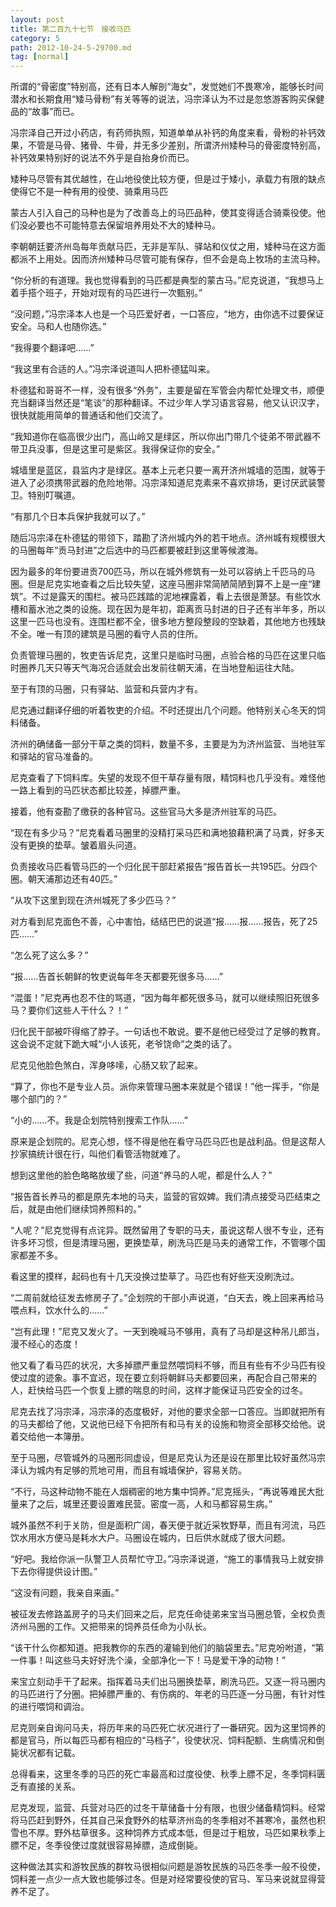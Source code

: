 ```yaml
---
layout: post
title: 第二百九十七节　接收马匹
category: 5
path: 2012-10-24-5-29700.md
tag: [normal]
---
```


所谓的“骨密度”特别高，还有日本人解剖“海女”，发觉她们不畏寒冷，能够长时间潜水和长期食用“矮马骨粉”有关等等的说法，冯宗泽认为不过是忽悠游客购买保健品的“故事”而已。

冯宗泽自己开过小药店，有药师执照，知道单单从补钙的角度来看，骨粉的补钙效果，不管是马骨、猪骨、牛骨，并无多少差别，所谓济州矮种马的骨密度特别高，补钙效果特别好的说法不外乎是自抬身价而已。

矮种马尽管有其优越性，在山地役使比较方便，但是过于矮小，承载力有限的缺点使得它不是一种有用的役使、骑乘用马匹

蒙古人引入自己的马种也是为了改善岛上的马匹品种，使其变得适合骑乘役使。他们没必要也不可能特意去保留培养用处不大的矮种马。

李朝朝廷要济州岛每年贡献马匹，无非是军队、驿站和仪仗之用，矮种马在这方面都派不上用处。因而济州矮种马尽管可能有保存，但不会是岛上牧场的主流马种。

“你分析的有道理。我也觉得看到的马匹都是典型的蒙古马。”尼克说道，“我想马上着手搭个班子，开始对现有的马匹进行一次甄别。”

“没问题，”冯宗泽本人也是一个马匹爱好者，一口答应，“地方，由你选不过要保证安全。马和人也随你选。”

“我得要个翻译吧……”

“我这里有合适的人。”冯宗泽说道叫人把朴德猛叫来。

朴德猛和哥哥不一样，没有很多“外务”，主要是留在军管会内帮忙处理文书，顺便充当翻译当然还是“笔谈”的那种翻译。不过少年人学习语言容易，他又认识汉字，很快就能用简单的普通话和他们交流了。

“我知道你在临高很少出门，高山岭又是绿区，所以你出门带几个徒弟不带武器不带卫兵没事，但是这里可是紫区。我得保证你的安全。”

城墙里是蓝区，县监内才是绿区。基本上元老只要一离开济州城墙的范围，就等于进入了必须携带武器的危险地带。冯宗泽知道尼克素来不喜欢排场，更讨厌武装警卫。特别叮嘱道。

“有那几个日本兵保护我就可以了。”

随后冯宗泽在朴德猛的带领下，踏勘了济州城内外的若干地点。济州城有规模很大的马圈每年“贡马封进”之后选中的马匹都要被赶到这里等候渡海。

因为最多的年份要进贡700匹马，所以在城外修筑有一处可以容纳上千匹马的马圈。但是尼克实地查看之后比较失望，这座马圈非常简陋简陋到算不上是一座“建筑”。不过是露天的围栏。被马匹践踏的泥地裸露着，看上去很是萧瑟。有些饮水槽和蓄水池之类的设施。现在因为是年初，距离贡马封进的日子还有半年多，所以这里一匹马也没有。连围栏都不全，很多地方整段整段的空缺着，其他地方也残缺不全。唯一有顶的建筑是马圈的看守人员的住所。

负责管理马圈的，牧吏告诉尼克，这里只是临时马圈，点验合格的马匹在这里只临时圈养几天只等天气海况合适就会出发前往朝天浦，在当地登船运往大陆。

至于有顶的马圈，只有驿站、监营和兵营内才有。

尼克通过翻译仔细的听着牧吏的介绍。不时还提出几个问题。他特别关心冬天的饲料储备。

济州的确储备一部分干草之类的饲料，数量不多，主要是为为济州监营、当地驻军和驿站的官马准备的。

尼克查看了下饲料库。失望的发现不但干草存量有限，精饲料也几乎没有。难怪他一路上看到的马匹状态都比较差，掉膘严重。

接着，他有查勘了缴获的各种官马。这些官马大多是济州驻军的马匹。

“现在有多少马？”尼克看着马圈里的没精打采马匹和满地狼藉积满了马粪，好多天没有更换的垫草。皱着眉头问道。

负责接收马匹看管马匹的一个归化民干部赶紧报告“报告首长一共195匹。分四个圈。朝天浦那边还有40匹。”

“从攻下这里到现在济州城死了多少匹马？”

对方看到尼克面色不善，心中害怕，结结巴巴的说道“报……报……报告，死了25匹……”

“怎么死了这么多？”

“报……告首长朝鲜的牧吏说每年冬天都要死很多马……”

“混蛋！”尼克再也忍不住的骂道，“因为每年都死很多马，就可以继续照旧死很多马？要你们这些人干什么？！”

归化民干部被吓得缩了脖子。一句话也不敢说。要不是他已经受过了足够的教育。这会说不定就下跪大喊“小人该死，老爷饶命”之类的话了。

尼克见他脸色煞白，浑身哆嗦，心肠又软了起来。

“算了，你也不是专业人员。派你来管理马圈本来就是个错误！”他一挥手，“你是哪个部门的？”

“小的……不。我是企划院特别搜索工作队……”

原来是企划院的。尼克心想，怪不得是他在看守马匹马匹也是战利品。但是这帮人抄家搞统计很在行，叫他们看管活物就难了。

想到这里他的脸色略略放缓了些，问道“养马的人呢，都是什么人？”

“报告首长养马的都是原先本地的马夫，监营的官奴婢。我们清点接受马匹结束之后，就是由他们继续饲养照料的。”

“人呢？”尼克觉得有点诧异。既然留用了专职的马夫，虽说这帮人很不专业，还有许多坏习惯，但是清理马圈，更换垫草，刷洗马匹是马夫的通常工作，不管哪个国家都差不多。

看这里的摸样，起码也有十几天没换过垫草了。马匹也有好些天没刷洗过。

“二周前就给征发去修房子了。”企划院的干部小声说道，“白天去，晚上回来再给马喂点料，饮水什么的……”

“岂有此理！”尼克又发火了。一天到晚喊马不够用，真有了马却是这种吊儿郎当，漫不经心的态度！

他又看了看马匹的状况，大多掉膘严重显然喂饲料不够，而且有些有不少马匹有役使过度的迹象。事不宜迟，现在要立刻将朝鲜马夫都要回来，再配合自己带来的人，赶快给马匹一个恢复上膘的喘息的时间，这样才能保证马匹安全的过冬。

尼克去找了冯宗泽，冯宗泽的态度极好，对他的要求全部一口答应。当即就把所有的马夫都给了他，又说他已经下令把所有和马有关的设施和物资全部移交给他。说着交给他一本簿册。

至于马圈，尽管城外的马圈形同虚设，但是尼克认为还是设在那里比较好虽然冯宗泽认为城内有足够的荒地可用，而且有城墙保护，容易关防。

“不行，马这种动物不能在人烟稠密的地方集中饲养。”尼克摇头，“再说等难民大批量来了之后，城里还要设置难民营。密度一高，人和马都容易生病。”

城外虽然不利于关防，但是面积广阔，春天便于就近采牧野草，而且有河流，马匹饮水用水方便马是耗水大户。马圈设在城内，日后供水就成了很大问题。

“好吧。我给你派一队警卫人员帮忙守卫。”冯宗泽说道，“施工的事情我马上就安排下去你得提供设计图。”

“这没有问题，我亲自来画。”

被征发去修路盖房子的马夫们回来之后，尼克任命徒弟来宝当马圈总管，全权负责济州马圈的工作。又把带来的饲养员任命为小队长。

“该干什么你都知道。把我教你的东西的灌输到他们的脑袋里去。”尼克吩咐道，“第一件事！叫这些马夫好好洗个澡，全部净化一下！马是爱干净的动物！”

来宝立刻动手干了起来。指挥着马夫们出马圈换垫草，刷洗马匹。又逐一将马圈内的马匹进行了分圈。把掉膘严重的、有伤病的、年老的马匹逐一分马圈，有针对性的进行喂饲和调治。

尼克则亲自询问马夫，将历年来的马匹死亡状况进行了一番研究。因为这里饲养的都是官马，所以每匹马都有相应的“马档子”，役使状况、饲料配额、生病情况和倒毙状况都有记载。

总得看来，这里冬季的马匹的死亡率最高和过度役使、秋季上膘不足，冬季饲料匮乏有直接的关系。

尼克发现，监营、兵营对马匹的过冬干草储备十分有限，也很少储备精饲料。经常将马匹赶到野外，任其自己采食野外的枯草济州岛的冬季相对不甚寒冷，虽然也积雪也不厚。野外枯草很多。这种饲养方式成本低，但是过于粗放，马匹如果秋季上膘不足，冬季役使过度就很容易掉膘，造成倒毙。

这种做法其实和游牧民族的群牧马很相似问题是游牧民族的马匹冬季一般不役使，饲料差一点少一点大致也能够过冬。但是对经常要役使的官马、军马来说就显得营养不足了。